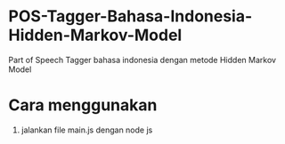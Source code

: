 # POS-Tagger-Bahasa-Indonesia-Hidden-Markov-Model
Part of Speech Tagger bahasa indonesia dengan metode Hidden Markov Model

# Cara menggunakan
1. jalankan file main.js dengan node js
